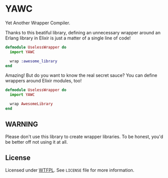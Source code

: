 # YAWC

Yet Another Wrapper Compiler.

Thanks to this beatiful library, defining an unnecessary wrapper around an Erlang library in Elixir
is just a matter of a single line of code!

```elixir
defmodule UselessWrapper do
  import YAWC

  wrap :awesome_library
end
```

Amazing! But do you want to know the real secret sauce? You can define wrappers around Elixir
modules, too!

```elixir
defmodule UselessWrapper do
  import YAWC

  wrap AwesomeLibrary
end
```

## WARNING

Please don't use this library to create wrapper libraries. To be honest, you'd be better off not
using it at all.

## License

Licensed under [WTFPL](www.wtfpl.net). See `LICENSE` file for more information.
